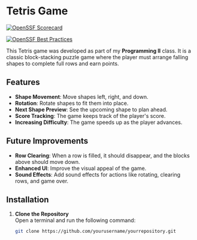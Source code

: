 # Tetris Game

[![OpenSSF Scorecard](https://api.securityscorecards.dev/projects/github.com/Gabs0403/tetris/badge)](https://securityscorecards.dev/viewer/?uri=github.com/Gabs0403/tetris)

[![OpenSSF Best Practices](https://www.bestpractices.dev/projects/10265/badge)](https://www.bestpractices.dev/projects/10265)

This Tetris game was developed as part of my **Programming II** class. It is a classic block-stacking puzzle game where the player must arrange falling shapes to complete full rows and earn points.

## Features

- **Shape Movement**: Move shapes left, right, and down.
- **Rotation**: Rotate shapes to fit them into place.
- **Next Shape Preview**: See the upcoming shape to plan ahead.
- **Score Tracking**: The game keeps track of the player's score.
- **Increasing Difficulty**: The game speeds up as the player advances.

## Future Improvements

- **Row Clearing**: When a row is filled, it should disappear, and the blocks above should move down.
- **Enhanced UI**: Improve the visual appeal of the game.
- **Sound Effects**: Add sound effects for actions like rotating, clearing rows, and game over.

## Installation

1. **Clone the Repository**  
   Open a terminal and run the following command:
   ```bash
   git clone https://github.com/yourusername/yourrepository.git




